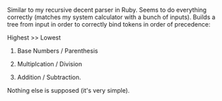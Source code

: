 Similar to my recursive decent parser in Ruby. Seems to do everything correctly (matches my system calculator with a bunch of inputs). Builds a tree from input in order to correctly bind tokens in order of precedence:

Highest >> Lowest

1) Base Numbers / Parenthesis

2) Multiplcation / Division

3) Addition / Subtraction.

Nothing else is supposed (it's very simple). 
